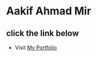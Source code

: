 # Aakif Ahmad Mir

## click the link below

- Visit [My Portfolio](https://aakif-ahmad-mir-pf.netlify.app)

